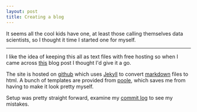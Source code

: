 ```yaml
---
layout: post
title: Creating a blog
---
```


It seems all the cool kids have one, at least those calling themselves data scientists, so I thought it time I started one for myself.

-----

I like the idea of keeping this all as text files with free hosting so when I came across [this](http://joshualande.com/jekyll-github-pages-poole/) blog post I thought I'd give it a go.

The site is hosted on [github](www.github.com/tomwright01) which uses [Jekyll](http://jekyllrb.com) to convert [markdown](https://help.github.com/articles/github-flavored-markdown/) files to html. A bunch of templates are provided from [poole](https://github.com/poole/poole), which saves me from having to make it look pretty myself.

Setup was pretty straight forward, examine my [commit log](https://github.com/tomwright01/Blog/commits/gh-pages) to see my mistakes.
